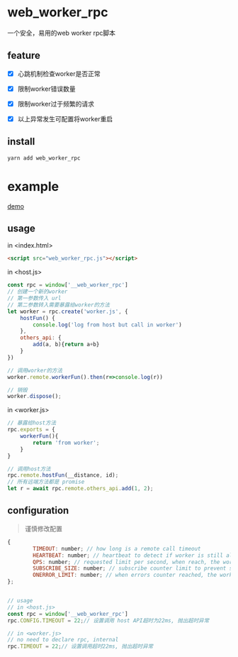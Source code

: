 

# web_worker_rpc

一个安全，易用的web worker rpc脚本

## feature
- [x] 心跳机制检查worker是否正常
- [x] 限制worker错误数量
- [x] 限制worker过于频繁的请求
- [x] 以上异常发生可配置将worker重启


## install
```bash
yarn add web_worker_rpc
```

# example
[demo](./dist/index.html)


## usage
in <index.html>
```html
<script src="web_worker_rpc.js"></script>
```
in <host.js>
```js
const rpc = window['__web_worker_rpc']
// 创建一个新的worker
// 第一参数传入 url
// 第二参数转入需要暴露给worker的方法
let worker = rpc.create('worker.js', {
    hostFun() {
        console.log('log from host but call in worker')
    },
    others_api: {
        add(a, b){return a+b} 
    }
})

// 调用worker的方法
worker.remote.workerFun().then(r=>console.log(r))

// 销毁
worker.dispose();
```

in <worker.js>
```js
// 暴露给host方法
rpc.exports = {
    workerFun(){
        return 'from worker';
    }
}

// 调用host方法
rpc.remote.hostFun(__distance, id);
// 所有远端方法都是 promise
let r = await rpc.remote.others_api.add(1, 2);

```

## configuration
> 谨慎修改配置
  
```js
{
        TIMEOUT: number; // how long is a remote call timeout
        HEARTBEAT: number; // heartbeat to detect if worker is still alive
        QPS: number; // requested limit per second, when reach, the worker restart
        SUBSCRIBE_SIZE: number; // subscribe counter limit to prevent subscribtion leak by user
        ONERROR_LIMIT: number; // when errors counter reached, the worker restart
};


// usage
// in <host.js>
const rpc = window['__web_worker_rpc']
rpc.CONFIG.TIMEOUT = 22;// 设置调用 host API超时为22ms, 抛出超时异常

// in <worker.js>
// no need to declare rpc, internal
rpc.TIMEOUT = 22;// 设置调用超时22ms, 抛出超时异常
```

